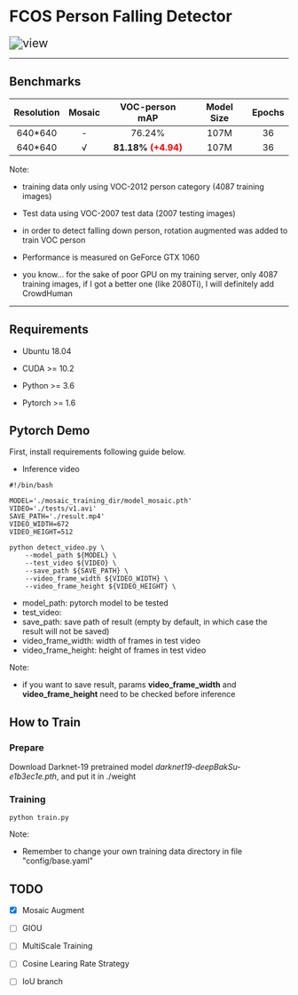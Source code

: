 # FCOS Person Falling Detector

<img src="results/view.gif" alt="view" style="zoom:150%;" />

****
## Benchmarks

Resolution          |Mosaic|VOC-person mAP |Model Size |Epochs 
:-------------:|:--------:|:-------:|:--------------------:|:----------:
640*640      | - |   76.24%   | 107M      |36 
640*640      | √ |   **81.18% <font color='red'>(+4.94)</font>**   | 107M          |36 

Note:

* training data only using VOC-2012 person category (4087 training images)

* Test data using VOC-2007 test data (2007 testing images)

* in order to detect falling down person, rotation augmented was added to train VOC person

* Performance is measured on GeForce GTX 1060 

* you know... for the sake of poor GPU on my training server, only 4087 training images, if I got a better one (like 2080Ti), I will definitely add CrowdHuman

  

****
## Requirements

* Ubuntu 18.04

* CUDA >= 10.2

* Python >= 3.6

* Pytorch >= 1.6

  

## Pytorch Demo

First, install requirements following guide below. 

* Inference video 

```shell
#!/bin/bash

MODEL='./mosaic_training_dir/model_mosaic.pth'
VIDEO='./tests/v1.avi'
SAVE_PATH='./result.mp4'
VIDEO_WIDTH=672
VIDEO_HEIGHT=512

python detect_video.py \
	--model_path ${MODEL} \
	--test_video ${VIDEO} \
	--save_path ${SAVE_PATH} \
	--video_frame_width ${VIDEO_WIDTH} \
	--video_frame_height ${VIDEO_HEIGHT} \
```

+ model_path:  pytorch model to be tested
+ test_video: 
+ save_path: save path of result (empty by default, in which case the result will not be saved)
+ video_frame_width: width of frames in test video
+ video_frame_height: height of frames in test video

Note: 

+ if you want to save result, params **video_frame_width** and **video_frame_height** need to be checked before inference



## How to Train

### Prepare

Download Darknet-19 pretrained model *darknet19-deepBakSu-e1b3ec1e.pth*, and put it in ./weight

### Training

```shell
python train.py
```

Note: 

+ Remember to change your own training data directory in file "config/base.yaml"



## TODO

- [x] Mosaic Augment

- [ ] GIOU
- [ ] MultiScale Training
- [ ] Cosine Learing Rate Strategy
- [ ] IoU branch
